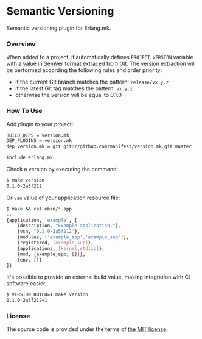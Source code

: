 # Semantic Versioning

Semantic versioning plugin for Erlang.mk.



### Overview

When added to a project, it automatically defines `PROJECT_VERSION` variable
with a value in [SemVer][semver] format extraced from Git. The version extraction will be
performed according the following rules and order priority:
- if the current Git branch matches the pattern: `release/vx.y.z`
- if the latest Git tag matches the pattern: `vx.y.z`
- otherwise the version will be equal to 0.1.0



### How To Use

Add plugin to your project:

```bash
BUILD_DEPS = version.mk
DEP_PLUGINS = version.mk
dep_version.mk = git git://github.com/manifest/version.mk.git master

include erlang.mk
```

Check a version by executing the command:

```bash
$ make version
0.1.0-2a5f212
```

Or `vsn` value of your application resource file:

```bash
$ make && cat ebin/*.app
...
{application, 'example', [
	{description, "Example application."},
	{vsn, "0.1.0-2a5f212"},
	{modules, ['example_app','example_sup']},
	{registered, [example_sup]},
	{applications, [kernel,stdlib]},
	{mod, {example_app, []}},
	{env, []}
]}
```

It's possible to provide an external build value,
making integration with CI software easier.

```bash
$ VERSION_BUILD=1 make version
0.1.0-2a5f212+1
```



### License

The source code is provided under the terms of [the MIT license][license].

[license]:http://www.opensource.org/licenses/MIT
[semver]:http://semver.org
